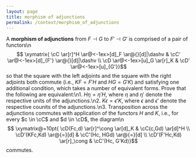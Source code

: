 ```yaml
---
layout: page
title: morphism of adjunctions
permalink: /context/morphism_of_adjunctions
---
```

A **morphism of adjunctions** from $F \dashv G$ to $F' \dashv G'$ is comprised of a pair of functors\n$$ \xymatrix{ \cC \ar[r]^H \ar@<-1ex>[d]_F \ar@{}[d]|\dashv & \cC' \ar@<-1ex>[d]_{F'} \ar@{}[d]|\dashv \\ \cD \ar@<-1ex>[u]_G \ar[r]_K & \cD' \ar@<-1ex>[u]_{G'}}$$ so that the square with the left adjoints and the square with the right adjoints both commute (i.e., $KF=F'H$ and $HG = G'K$) and satisfying one additional condition, which takes a number of equivalent forms. Prove that the following are equivalent:\n1. $H\eta = \eta' H$, where $\eta$ and $\eta'$ denote the respective units of the adjunctions.\n2. $K\epsilon = \epsilon' K$, where $\epsilon$ and $\epsilon'$ denote the respective counits of the adjunctions.\n3. Transposition across the adjunctions commutes with application of the functors $H$ and $K$, i.e., for every $c \in \cC$ and $d \in \cD$, the diagram\n$$ \xymatrix@=10pt{ \cD(Fc,d) \ar[r]^\cong \ar[d]_K & \cC(c,Gd) \ar[d]^H \\ \cD'(KFc,Kd) \ar@{=}[d] & \cC'(Hc, HGd) \ar@{=}[d] \\ \cD'(F'Hc,Kd) \ar[r]_\cong & \cC'(Hc, G'Kd)}$$ commutes.

